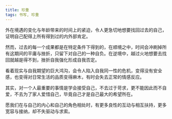 ```yaml
---
title: 珍重
tags: 书写, 珍重
---
```


外在境遇的变化与年龄带来的时间上的紧迫，令人更急切地想要找回过去的自己，证明自己配得上所有得到过的内外部肯定。

然而，过去的每一个成果都是在特定条件下得到的，在顺境之中，时间会冲刷掉所有这期间的平庸与挫折，只留下对自己的一种自负。在逆境中，越过火地想要去找回就越是得不到，挫折自我强化形成自我否定。

看着现实与自我期望的巨大鸿沟，会令人陷入自我同一性的危机，变得没有安全感，也变得对日常生活的品质变得麻木，有时会失去正常的情感反应。

其实，对一个人最重要的事情是学会接受自己，不去过于苛求，更不能因此而不自爱，不去为了家人爱惜自己，毕竟自己才是自己最大的希望所在。

愿我们在与自己的内心和自己的角色相处时，有更多良性的互动与相互扶持，更多宽容与接纳，却不失驱动与求索。
